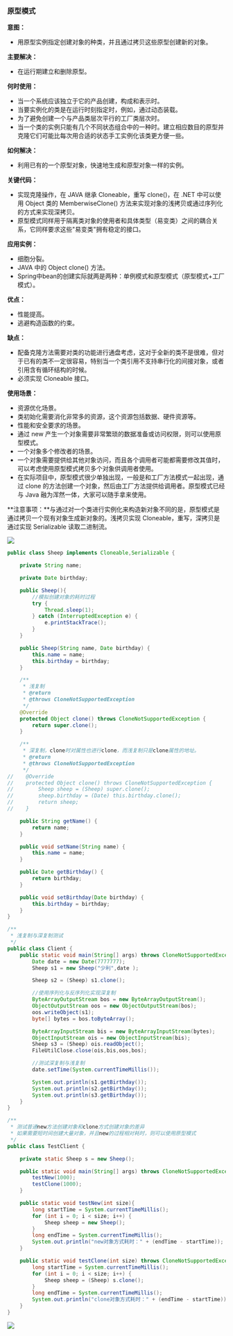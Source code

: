 ### 原型模式

**意图：**

- 用原型实例指定创建对象的种类，并且通过拷贝这些原型创建新的对象。

**主要解决：**

- 在运行期建立和删除原型。

**何时使用：** 

- 当一个系统应该独立于它的产品创建，构成和表示时。 
- 当要实例化的类是在运行时刻指定时，例如，通过动态装载。 
- 为了避免创建一个与产品类层次平行的工厂类层次时。 
- 当一个类的实例只能有几个不同状态组合中的一种时。建立相应数目的原型并克隆它们可能比每次用合适的状态手工实例化该类更方便一些。

**如何解决：**

- 利用已有的一个原型对象，快速地生成和原型对象一样的实例。

**关键代码：** 

- 实现克隆操作，在 JAVA 继承 Cloneable，重写 clone()，在 .NET 中可以使用 Object 类的 MemberwiseClone() 方法来实现对象的浅拷贝或通过序列化的方式来实现深拷贝。 
- 原型模式同样用于隔离类对象的使用者和具体类型（易变类）之间的耦合关系，它同样要求这些"易变类"拥有稳定的接口。

**应用实例：** 

- 细胞分裂。 
- JAVA 中的 Object clone() 方法。
- Spring中bean的创建实际就两是两种：单例模式和原型模式（原型模式+工厂模式）。

**优点：** 

- 性能提高。 
- 逃避构造函数的约束。

**缺点：** 

- 配备克隆方法需要对类的功能进行通盘考虑，这对于全新的类不是很难，但对于已有的类不一定很容易，特别当一个类引用不支持串行化的间接对象，或者引用含有循环结构的时候。 
- 必须实现 Cloneable 接口。

**使用场景：** 

- 资源优化场景。 
- 类初始化需要消化非常多的资源，这个资源包括数据、硬件资源等。 
- 性能和安全要求的场景。 
- 通过 new 产生一个对象需要非常繁琐的数据准备或访问权限，则可以使用原型模式。 
- 一个对象多个修改者的场景。 
- 一个对象需要提供给其他对象访问，而且各个调用者可能都需要修改其值时，可以考虑使用原型模式拷贝多个对象供调用者使用。 
- 在实际项目中，原型模式很少单独出现，一般是和工厂方法模式一起出现，通过 clone 的方法创建一个对象，然后由工厂方法提供给调用者。原型模式已经与 Java 融为浑然一体，大家可以随手拿来使用。

**注意事项：**与通过对一个类进行实例化来构造新对象不同的是，原型模式是通过拷贝一个现有对象生成新对象的。浅拷贝实现 Cloneable，重写，深拷贝是通过实现 Serializable 读取二进制流。

![](https://i.imgur.com/RDLKFG6.jpg)

```java
public class Sheep implements Cloneable,Serializable {

    private String name;

    private Date birthday;

    public Sheep(){
        //模拟创建对象的耗时过程
        try {
            Thread.sleep(1);
        } catch (InterruptedException e) {
            e.printStackTrace();
        }
    }

    public Sheep(String name, Date birthday) {
        this.name = name;
        this.birthday = birthday;
    }

    /**
     * 浅复制
     * @return
     * @throws CloneNotSupportedException
     */
    @Override
    protected Object clone() throws CloneNotSupportedException {
        return super.clone();
    }

    /**
     * 深复制，clone时对属性也进行clone，而浅复制只是clone属性的地址。
     * @return
     * @throws CloneNotSupportedException
     */
//    @Override
//    protected Object clone() throws CloneNotSupportedException {
//        Sheep sheep = (Sheep) super.clone();
//        sheep.birthday = (Date) this.birthday.clone();
//        return sheep;
//    }

    public String getName() {
        return name;
    }

    public void setName(String name) {
        this.name = name;
    }

    public Date getBirthday() {
        return birthday;
    }

    public void setBirthday(Date birthday) {
        this.birthday = birthday;
    }
}
```

```java
/**
 * 浅复制与深复制测试
 */
public class Client {
    public static void main(String[] args) throws CloneNotSupportedException, InterruptedException, IOException, ClassNotFoundException {
        Date date = new Date(7777777);
        Sheep s1 = new Sheep("少利",date );

        Sheep s2 = (Sheep) s1.clone();

        //使用序列化与反序列化实现深复制
        ByteArrayOutputStream bos = new ByteArrayOutputStream();
        ObjectOutputStream oos = new ObjectOutputStream(bos);
        oos.writeObject(s1);
        byte[] bytes = bos.toByteArray();

        ByteArrayInputStream bis = new ByteArrayInputStream(bytes);
        ObjectInputStream ois = new ObjectInputStream(bis);
        Sheep s3 = (Sheep) ois.readObject();
        FileUtilClose.close(ois,bis,oos,bos);

        //测试深复制与浅复制
        date.setTime(System.currentTimeMillis());

        System.out.println(s1.getBirthday());
        System.out.println(s2.getBirthday());
        System.out.println(s3.getBirthday());
    }
}
```

```java
/**
 * 测试普通new方法创建对象和clone方式创建对象的差异
 * 如果需要短时间创建大量对象，并且new的过程相对耗时，则可以使用原型模式
 */
public class TestClient {

    private static Sheep s = new Sheep();

    public static void main(String[] args) throws CloneNotSupportedException {
        testNew(1000);
        testClone(1000);
    }

    public static void testNew(int size){
        long startTime = System.currentTimeMillis();
        for (int i = 0; i < size; i++) {
            Sheep sheep = new Sheep();
        }
        long endTime = System.currentTimeMillis();
        System.out.println("new对象方式耗时：" + (endTime - startTime));
    }

    public static void testClone(int size) throws CloneNotSupportedException {
        long startTime = System.currentTimeMillis();
        for (int i = 0; i < size; i++) {
            Sheep sheep = (Sheep) s.clone();
        }
        long endTime = System.currentTimeMillis();
        System.out.println("clone对象方式耗时：" + (endTime - startTime));
    }
}
```

![](https://i.imgur.com/SLMxoFW.jpg)